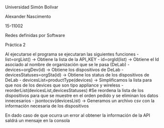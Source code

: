 Universidad Simón Bolívar

Alexander Nascimento

15-11002

Redes definidas por Software 

Práctica 2

Al ejecutarse el programa se ejecutaran las siguientes funciones
    - list=orgList() -> Obtiene la lista de la API_KEY
    - id=orgId(list) -> Obtiene el Id asociado al nombre de organización que se le pasa (DeLab)
    - devices=orgDev(id) -> Obtiene los dispositivos de DeLab
    - devicesStatuses=orgSta(id) -> Obtiene los status de los dispositivos de DeLab
    - devicesList=productType(devices) -> Simplificamos la lista para que nos de los devices que son tipo appliance y wireless
    - reorderList(devicesList,devicesStatuses) #Se reordena la lista de los dispositivos para que se muestre en el orden pedido y se eliminan los datos innecesarios
    - jsontocsv(devicesList) -> Generamos un archivo csv con la información necesaria de los dispositivos


En dado caso de que ocurra un error al obtener la información de la API saldrá un mensaje en la consola
